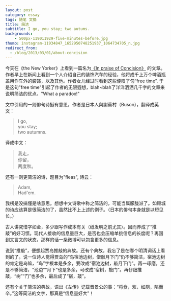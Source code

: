 ```yaml
---
layout: post
category: essay
tags: 随笔 文摘
title: 简洁
subtitle: I go, you stay; two autums.
backgrounds:
    - 500px-119011929-five-minutes-before.jpg
thumb: instagram-11934847_1652950748251937_1064734705_n.jpg
redirect_from:
  - /blog/2013/03/01/about-concision
---
```


今天在《the New Yorker》上看到一篇名为[《In praise of Concision》](http://www.newyorker.com/online/blogs/books/2013/02/in-praise-of-concision.html) 的文章。作者早上在新闻上看到一个人介绍自己的装饰汽车的经验，他将成千上万个啤酒瓶盖用作车外的装饰，以及其他。作者女儿经过时看到这些便叹了句“free time”. 于是这句"free time"引起了作者的无限遐想，blah~blah了洋洋洒洒几千字的文章来说明简洁的优点。"What a paradox!"

文中引用的一则俳句诗挺有意思，作者是日本人與謝蕪村（Buson），翻译成英文：

>  I go,  <br>
>  you stay;  <br>
>  two autumns.

译成中文：

>  我走， <br>
>  你留， <br>
>  两度秋。

还有一则更简洁的诗，题目为"fleas", 诗云：

>  Adam, <br>
>  Had'em.

我楞是没搞懂是啥意思。想想中文诗歌中称之简洁的，可能当属朦胧派了。如顾城的诗应该算是很简洁的了，虽然比不上上述的例子。（日本的俳句本身就是以短见长。）

古人讲究惜字如金，多少跟写作成本有关（纸发明之前尤其）。因而养成了“推敲”的好习惯。现代人接收的信息量巨大，是否也会压缩单挑信息的长度呢？再回到文言文的状态，那样的话一条微博可以包含更多的信息。

说到“推敲”，便想起贾岛推敲的典故。还有个典故，我忘了是在哪个明清词话上看到的了。说一位诗人觉得贾岛的“鸟宿池边树，僧敲月下门”仍不够简洁，宿池边树的肯定是鸟嘛，“鸟”字根本是多余，要改成“宿池边树，敲月下门”。再一琢磨，还是不够简洁，“池边”“月下”也是多余，可改成“宿树，敲门”。再仔细推敲，“树”“门”也多余，最后成了“宿，敲”。

还有个关于简洁的典故，语出《左传》记载晋景公的事：“将食，涨，如厕，陷而卒。”这等简洁的文字，那真是“信息量好大”！
